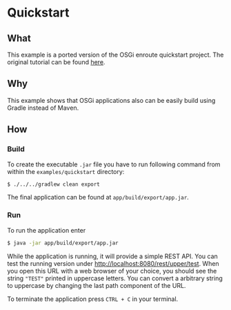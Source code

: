 # Quickstart

## What

This example is a ported version of the OSGi enroute quickstart project. The original tutorial can be found 
[here](https://enroute.osgi.org/tutorial/020-tutorial_qs.html).

## Why

This example shows that OSGi applications also can be easily build using Gradle instead of Maven.

## How

### Build

To create the executable `.jar` file you have to run following command from within the `examples/quickstart` directory:

``` bash
$ ./../../gradlew clean export
```

The final application can be found at `app/build/export/app.jar`. 

### Run

To run the application enter

```bash
$ java -jar app/build/export/app.jar
```

While the application is running, it will provide a simple REST API. You can test the running version under
[http://localhost:8080/rest/upper/test](http://localhost:8080/rest/upper/test). When you open this URL with a web browser
of your choice, you should see the string `"TEST"` printed in uppercase letters. You can convert a arbitrary string to uppercase
by changing the last path component of the URL.

To terminate the application press `CTRL + C` in your terminal.